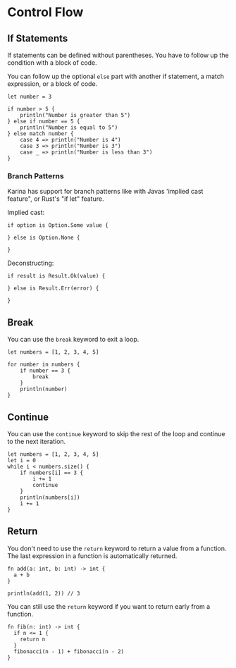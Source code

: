 # Control Flow


## If Statements

If statements can be defined without parentheses. You have to follow up the condition with a block of code. 


You can follow up the optional `else` part with another if statement, a match expression, or a block of code.


```karina
let number = 3

if number > 5 {
    println("Number is greater than 5")
} else if number == 5 {
    println("Number is equal to 5")
} else match number {
    case 4 => println("Number is 4")
    case 3 => println("Number is 3")
    case _ => println("Number is less than 3")
}
```

### Branch Patterns

Karina has support for branch patterns like with Javas 'implied cast feature", or Rust's "if let" feature. 

Implied cast:
```karina
if option is Option.Some value {

} else is Option.None {

}
```

Deconstructing:
```karina
if result is Result.Ok(value) {

} else is Result.Err(error) {

}

```


## Break

You can use the `break` keyword to exit a loop. 

```karina
let numbers = [1, 2, 3, 4, 5]

for number in numbers {
    if number == 3 {
        break
    }
    println(number)
}
```

## Continue

You can use the `continue` keyword to skip the rest of the loop and continue to the next iteration. 

```karina
let numbers = [1, 2, 3, 4, 5]
let i = 0
while i < numbers.size() {
    if numbers[i] == 3 {
        i += 1
        continue
    }
    println(numbers[i])
    i += 1
}
```

## Return

You don't need to use the `return` keyword to return a value from a function. The last expression in a function is automatically returned. 

```karina
fn add(a: int, b: int) -> int {
  a + b
}

println(add(1, 2)) // 3
```

You can still use the `return` keyword if you want to return early from a function. 

```karina
fn fib(n: int) -> int {
  if n <= 1 {
    return n
  }
  fibonacci(n - 1) + fibonacci(n - 2)
}
```

